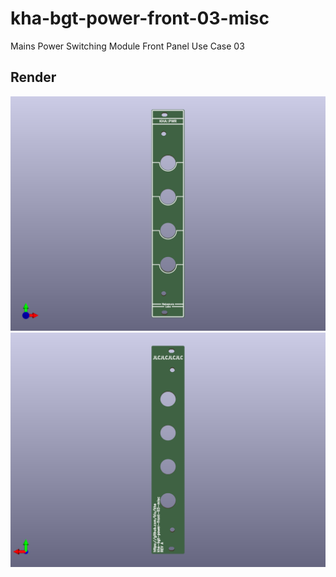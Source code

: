# kha-bgt-power-front-03-misc

Mains Power Switching Module Front Panel Use Case 03

## Render

<img src="kha-bgt-power-front-03-misc-render-front.png" width="800"/>

<img src="kha-bgt-power-front-03-misc-render-back.png" width="800"/>
